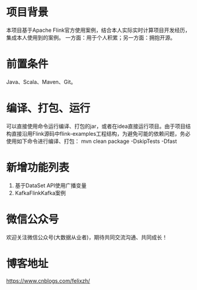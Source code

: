 # 项目背景

本项目基于Apache Flink官方使用案例，结合本人实际实时计算项目开发经历，集成本人使用到的案例。
一方面：用于个人积累；另一方面：拥抱开源。

# 前置条件

Java、Scala、Maven、Git。

# 编译、打包、运行
可以直接使用命令运行编译、打包的jar，或者在idea直接运行项目。由于项目结构直接沿用Flink源码中flink-examples工程结构，为避免可能的依赖问题，务必使用如下命令进行编译、打包：
mvn clean package -DskipTests -Dfast

# 新增功能列表

1. 基于DataSet API使用广播变量
2. KafkaFlinkKafka案例


# 微信公众号

欢迎关注微信公众号(大数据从业者)，期待共同交流沟通、共同成长！

# 博客地址

https://www.cnblogs.com/felixzh/
